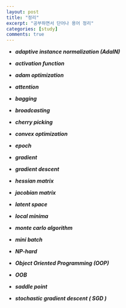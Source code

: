```yaml
---
layout: post
title: "정리"
excerpt: "공부하면서 단어나 용어 정리"
categories: [study]
comments: true
---
```



- ***adaptive instance normalization (AdaIN)***



- ***activation function***


- ***adam optimization***


- ***attention***


- ***bagging***



- ***broadcasting***



- ***cherry picking***


- ***convex optimization***


- ***epoch***


- ***gradient***


- ***gradient descent***



- ***hessian matrix***


- ***jacobian matrix***



- ***latent space***



- ***local minima***



- ***monte carlo algorithm***

 

- ***mini batch***



- ***NP-hard***



- ***Object Oriented Programming (OOP)***



- ***OOB***



- ***saddle point***



- ***stochastic gradient descent ( SGD )***


